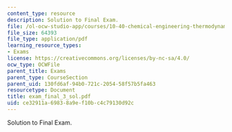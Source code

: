 ```yaml
---
content_type: resource
description: Solution to Final Exam.
file: /ol-ocw-studio-app/courses/10-40-chemical-engineering-thermodynamics-fall-2003/ce32911a69838a9ef10bc4c79130d92c_exam_final_3_sol.pdf
file_size: 64393
file_type: application/pdf
learning_resource_types:
- Exams
license: https://creativecommons.org/licenses/by-nc-sa/4.0/
ocw_type: OCWFile
parent_title: Exams
parent_type: CourseSection
parent_uid: 130fd6af-94b0-721c-2054-58f57b5fa463
resourcetype: Document
title: exam_final_3_sol.pdf
uid: ce32911a-6983-8a9e-f10b-c4c79130d92c
---
```

Solution to Final Exam.